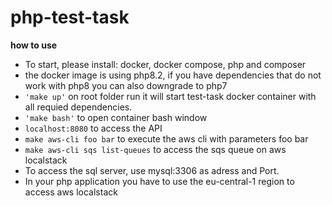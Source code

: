 # php-test-task
**how to use**

- To start, please install: docker, docker compose, php and composer
- the docker image is using php8.2, if you have dependencies that do not work with php8 you can also downgrade to php7
- `'make up'` on root folder run it will start test-task docker container with all requied dependencies. 
- `'make bash'` to open container bash window 
- `localhost:8080` to access the API
- `make aws-cli foo bar` to execute the aws cli with parameters foo bar
- `make aws-cli sqs list-queues` to access the sqs queue on aws localstack
- To access the sql server, use mysql:3306 as adress and Port.
- In your php application you have to use the eu-central-1 region to access aws localstack
